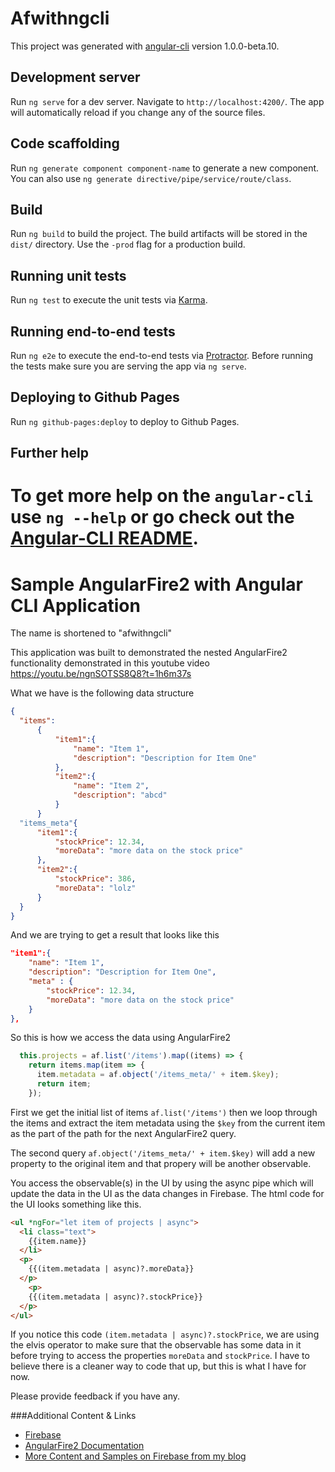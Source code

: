 
# Afwithngcli

This project was generated with [angular-cli](https://github.com/angular/angular-cli) version 1.0.0-beta.10.

## Development server
Run `ng serve` for a dev server. Navigate to `http://localhost:4200/`. The app will automatically reload if you change any of the source files.

## Code scaffolding

Run `ng generate component component-name` to generate a new component. You can also use `ng generate directive/pipe/service/route/class`.

## Build

Run `ng build` to build the project. The build artifacts will be stored in the `dist/` directory. Use the `-prod` flag for a production build.

## Running unit tests

Run `ng test` to execute the unit tests via [Karma](https://karma-runner.github.io).

## Running end-to-end tests

Run `ng e2e` to execute the end-to-end tests via [Protractor](http://www.protractortest.org/). 
Before running the tests make sure you are serving the app via `ng serve`.

## Deploying to Github Pages

Run `ng github-pages:deploy` to deploy to Github Pages.

## Further help

To get more help on the `angular-cli` use `ng --help` or go check out the [Angular-CLI README](https://github.com/angular/angular-cli/blob/master/README.md).
=======
# Sample AngularFire2 with Angular CLI Application
The name is shortened to "afwithngcli"

This application was built to demonstrated the nested AngularFire2 functionality demonstrated in this youtube video https://youtu.be/ngnSOTSS8Q8?t=1h6m37s

What we have is the following data structure

```json
{
  "items":
      {
          "item1":{
              "name": "Item 1",
              "description": "Description for Item One"
          },
          "item2":{
              "name": "Item 2",
              "description": "abcd"
          }
      }
  "items_meta"{
      "item1":{
          "stockPrice": 12.34,
          "moreData": "more data on the stock price"
      },
      "item2":{
          "stockPrice": 386,
          "moreData": "lolz"
      }
  }
}
```

And we are trying to get a result that looks like this

```json
"item1":{
    "name": "Item 1",
    "description": "Description for Item One",
    "meta" : {
        "stockPrice": 12.34,
        "moreData": "more data on the stock price"      
    }
},
```
So this is how we access the data using AngularFire2
```Javascript
  this.projects = af.list('/items').map((items) => {
    return items.map(item => {
      item.metadata = af.object('/items_meta/' + item.$key);
      return item;
    });
```
First we get the initial list of items `af.list('/items')` then we loop through the items and extract the item metadata using the `$key` from
the current item as the part of the path for the next AngularFire2 query.

The second query `af.object('/items_meta/' + item.$key)` will add a new property to the original item and that propery will be another observable.

You access the observable(s) in the UI by using the async pipe which will update the data in the UI as the data changes in Firebase. The html 
code for the UI looks something like this.

```html
<ul *ngFor="let item of projects | async">
  <li class="text">
    {{item.name}}
  </li>
  <p>
    {{(item.metadata | async)?.moreData}}
  </p>
    <p>
    {{(item.metadata | async)?.stockPrice}}
  </p>
</ul>
```
If you notice this code `(item.metadata | async)?.stockPrice`, we are using the elvis operator to make sure that the observable has some data in it before trying to access the properties `moreData` and `stockPrice`. I have to believe there is a cleaner way to code that up, but this is what I have for now. 

Please provide feedback if you have any.

###Additional Content & Links
- [Firebase](https://www.firebase.com)
- [AngularFire2 Documentation](https://angularfire2.com/api/)
- [More Content and Samples on Firebase from my blog](http://www.clearlyinnovative.com/?s=firebase)

